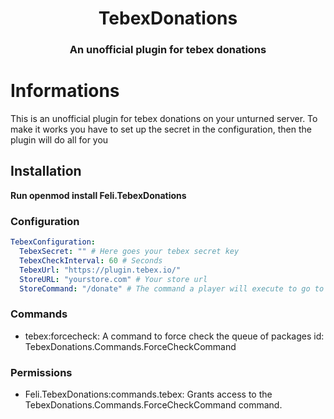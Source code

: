 <h1 align="center">TebexDonations</h1>
<h3 align="center">An unofficial plugin for tebex donations</h3>

# Informations

This is an unofficial plugin for tebex donations on your unturned server.
To make it works you have to set up the secret in the configuration, then the plugin will do all for you

## Installation
**Run openmod install Feli.TebexDonations**

### Configuration
```yml
TebexConfiguration:
  TebexSecret: "" # Here goes your tebex secret key
  TebexCheckInterval: 60 # Seconds
  TebexUrl: "https://plugin.tebex.io/"
  StoreURL: "yourstore.com" # Your store url
  StoreCommand: "/donate" # The command a player will execute to go to the store
```

### Commands
- tebex:forcecheck: A command to force check the queue of packages
  id: TebexDonations.Commands.ForceCheckCommand

### Permissions
- Feli.TebexDonations:commands.tebex: Grants access to the TebexDonations.Commands.ForceCheckCommand command.
